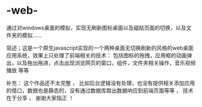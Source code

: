 # -web-
通过对windows桌面的模拟，实现无刷新图标桌面以及磁贴页面的切换，以及文件夹的模拟……

简述；这是一个原生javascript实现的一个两种桌面无切换刷新的风格的web桌面应用系统，效果上只处理了前端相关的技术：
  包括图标的拖拽，应用框的动画弹出，以及拖出拖进，点击出现浏览网页的窗口，组件，文件夹相关操作，音乐视频播放 等等 
  
  补充： 这个作品还不太完整 ， 比如后台逻辑没有处理，也没有提供相关添加应用的借口，数据也是静态的，没有通过数据库取出数据响应到前端页面等等 ， 技术在于分享 ， 谢谢大家指正 ！
